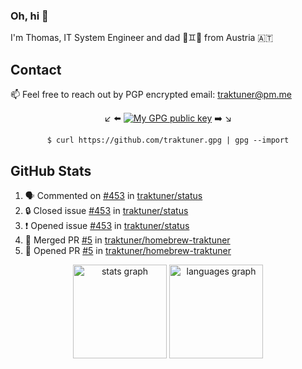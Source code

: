 ### Oh, hi 👋

I'm Thomas, IT System Engineer and dad 👶♊️👶 from Austria 🇦🇹

<!--
**traktuner/traktuner** is a ✨ _special_ ✨ repository because its `README.md` (this file) appears on your GitHub profile.

Here are some ideas to get you started:

- 🔭 I’m currently working on ...
- 🌱 I’m currently learning ...
- 👯 I’m looking to collaborate on ...
- 🤔 I’m looking for help with ...
- 💬 Ask me about ...
- 📫 How to reach me: ...
- 😄 Pronouns: ...
- ⚡ Fun fact: ...
-->

## Contact
📫 Feel free to reach out by PGP encrypted email:
traktuner@pm.me

<div align="center" markdown="1">

↙️ ⬅️ [![My GPG public key](https://img.shields.io/badge/PGP%20public%20key-6D4AFF?style=for-the-badge)](https://github.com/traktuner.gpg) ➡️ ↘️

```shell
$ curl https://github.com/traktuner.gpg | gpg --import
```

</div>

## GitHub Stats
<!--START_SECTION:activity-->
1. 🗣 Commented on [#453](https://github.com/traktuner/status/issues/453#issuecomment-2418468214) in [traktuner/status](https://github.com/traktuner/status)
2. 🔒 Closed issue [#453](https://github.com/traktuner/status/issues/453) in [traktuner/status](https://github.com/traktuner/status)
3. ❗ Opened issue [#453](https://github.com/traktuner/status/issues/453) in [traktuner/status](https://github.com/traktuner/status)
4. 🎉 Merged PR [#5](https://github.com/traktuner/homebrew-traktuner/pull/5) in [traktuner/homebrew-traktuner](https://github.com/traktuner/homebrew-traktuner)
5. 💪 Opened PR [#5](https://github.com/traktuner/homebrew-traktuner/pull/5) in [traktuner/homebrew-traktuner](https://github.com/traktuner/homebrew-traktuner)
<!--END_SECTION:activity-->

<div align="center">
  <img src="https://github-readme-stats.vercel.app/api?username=traktuner&hide_title=false&hide_rank=false&show_icons=true&include_all_commits=true&count_private=true&disable_animations=false&theme=dracula&locale=en&hide_border=false&order=1" height="150" alt="stats graph"  />
  <img src="https://github-readme-stats.vercel.app/api/top-langs?username=traktuner&locale=en&hide_title=false&layout=compact&card_width=320&langs_count=5&theme=dracula&hide_border=false&order=2" height="150" alt="languages graph"  />
</div>
